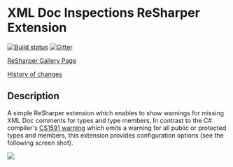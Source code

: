 # XML Doc Inspections ReSharper Extension

[![Build status](https://ci.appveyor.com/api/projects/status/6n2wy4xt1ctq36wq/branch/master?svg=true)](https://ci.appveyor.com/project/ulrichb/xmldocinspections/branch/master) [![Gitter](https://badges.gitter.im/Join%20Chat.svg)](https://gitter.im/ulrichb/XmlDocInspections?utm_source=badge&utm_medium=badge&utm_campaign=pr-badge)

[ReSharper Gallery Page](https://resharper-plugins.jetbrains.com/packages/ReSharper.XmlDocInspections/)

[History of changes](History.md)

## Description

A simple ReSharper extension which enables to show warnings for missing XML Doc comments for types and type members. In contrast to the C# compiler's [CS1591 warning](https://msdn.microsoft.com/en-us/library/zk18c1w9.aspx) which emits a warning for all public or protected types and members, this extension provides configuration options (see the following screen shot).

![](https://github.com/ulrichb/XmlDocInspections/blob/master/Doc/OptionsPage.png)

